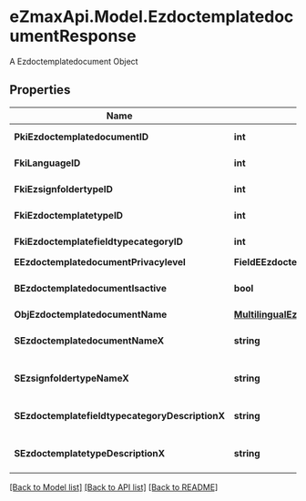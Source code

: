 # eZmaxApi.Model.EzdoctemplatedocumentResponse
A Ezdoctemplatedocument Object

## Properties

Name | Type | Description | Notes
------------ | ------------- | ------------- | -------------
**PkiEzdoctemplatedocumentID** | **int** | The unique ID of the Ezdoctemplatedocument | 
**FkiLanguageID** | **int** | The unique ID of the Language.  Valid values:  |Value|Description| |-|-| |1|French| |2|English| | 
**FkiEzsignfoldertypeID** | **int** | The unique ID of the Ezsignfoldertype. | [optional] 
**FkiEzdoctemplatetypeID** | **int** | The unique ID of the Ezdoctemplatetype | 
**FkiEzdoctemplatefieldtypecategoryID** | **int** | The unique ID of the Ezdoctemplatefieldtypecategory | 
**EEzdoctemplatedocumentPrivacylevel** | **FieldEEzdoctemplatedocumentPrivacylevel** |  | [optional] 
**BEzdoctemplatedocumentIsactive** | **bool** | Whether the ezdoctemplatedocument is active or not | 
**ObjEzdoctemplatedocumentName** | [**MultilingualEzdoctemplatedocumentName**](MultilingualEzdoctemplatedocumentName.md) |  | 
**SEzdoctemplatedocumentNameX** | **string** | The name of the Ezdoctemplatedocument in the language of the requester | [optional] 
**SEzsignfoldertypeNameX** | **string** | The name of the Ezsignfoldertype in the language of the requester | [optional] 
**SEzdoctemplatefieldtypecategoryDescriptionX** | **string** | The description of the Ezdoctemplatefieldtypecategory in the language of the requester | 
**SEzdoctemplatetypeDescriptionX** | **string** | The description of the Ezdoctemplatetype in the language of the requester | 

[[Back to Model list]](../README.md#documentation-for-models) [[Back to API list]](../README.md#documentation-for-api-endpoints) [[Back to README]](../README.md)

